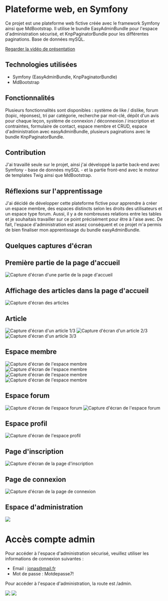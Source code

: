 # Plateforme web, en Symfony

Ce projet est une plateforme web fictive créée avec le framework Symfony ainsi que MdBootstrap.
Il utilise le bundle EasyAdminBundle pour l'espace d'administration sécurisé, et KnpPaginatorBundle pour les différentes paginations.
Base de données mySQL.

[Regarder la vidéo de présentation](https://youtu.be/Sb_T28tgbQo)

## Technologies utilisées
- Symfony (EasyAdminBundle, KnpPaginatorBundle)
- MdBootstrap

## Fonctionnalités
Plusieurs fonctionnalités sont disponibles : système de like / dislike, forum (topic, réponses), tri par catégorie, recherche par mot-clé, dépôt d'un avis pour chaque leçon,
système de connexion / déconnexion / inscription et contraintes, formulaire de contact, espace membre et CRUD, espace d'administration avec easyAdminBundle,
plusieurs paginations avec le bundle KnpPaginatorBundle.

## Contribution
J'ai travaillé seule sur le projet, ainsi j'ai développé la partie back-end avec Symfony - base de données mySQL - et la partie
front-end avec le moteur de templates Twig ainsi que MdBootstrap.

## Réflexions sur l'apprentissage
J'ai décidé de développer cette plateforme fictive pour apprendre à créer un espace membre, des espaces distincts selon les droits des utilisateurs et un espace type forum. Aussi, il y a de nombreuses relations entre les tables et je souhaitais travailler sur ce point précisément pour être à l'aise avec. De fait, l'espace d'administration est assez conséquent et ce projet m'a permis de bien finaliser mon apprentissage du bundle easyAdminBundle.

## Quelques captures d'écran
## Première partie de la page d'accueil

![Capture d'écran d'une partie de la page d'accueil](https://i.imgur.com/kCPgZTx.png)

## Affichage des articles dans la page d'accueil

![Capture d'écran des articles](https://i.imgur.com/hi2Tweb.png)

## Article

![Capture d'écran d'un article 1/3](https://i.imgur.com/1qjW6OA.png)
![Capture d'écran d'un article 2/3](https://i.imgur.com/PMRhmBX.png)
![Capture d'écran d'un article 3/3](https://i.imgur.com/c0m1sRu.png)

## Espace membre

![Capture d'écran de l'espace membre](https://i.imgur.com/DXo1mBQ.png)
![Capture d'écran de l'espace membre](https://i.imgur.com/FPV0d2r.png)
![Capture d'écran de l'espace membre](https://i.imgur.com/oDAAKlN.png)
![Capture d'écran de l'espace membre](https://i.imgur.com/CjOQ9GF.png)

## Espace forum

![Capture d'écran de l'espace forum](https://i.imgur.com/GLj8QLL.png)
![Capture d'écran de l'espace forum](https://i.imgur.com/3hIKs2B.png)

## Espace profil

![Capture d'écran de l'espace profil](https://i.imgur.com/qbFmFJh.png)

## Page d'inscription

![Capture d'écran de la page d'inscription](https://i.imgur.com/ygVHgM4.png)

## Page de connexion

![Capture d'écran de la page de connexion](https://i.imgur.com/ngZnPQH.png)

## Espace d'administration

![](https://i.imgur.com/AIJlsvt.png)

# Accès compte admin

Pour accéder à l'espace d'administration sécurisé, veuillez utiliser les informations de connexion suivantes :

- Email : jonas@mail.fr
- Mot de passe : Motdepasse7!

Pour accéder à l'espace d'administration, la route est /admin.

![](https://i.imgur.com/LrQYRu9.png)
![](https://i.imgur.com/yePzXsR.png)
